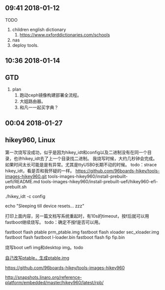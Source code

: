 
09:41 2018-01-12
----------------
TODO
1.  children english dictionary
    1. https://www.oxforddictionaries.com/schools
2.  nas
3.  deploy tools.

10:36 2018-01-14
----------------
GTD
---
1.  plan
    1.  跑动ceph镜像构建部署全流程。
    2.  大姐路由器。
    3.  和凡一一起买字典？

00:04 2018-01-27
----------------
hikey960, Linux
---------------
第一次烧写没成功，似乎是因为hikey_idt和config以及二进制没有在同一个目录，也许hikey_idt去了上一个目录找二进制。
我烧写时候，大约几秒钟会完成。如果时间太长可能是是有异常。尤其是ttyUSB0长期不动的时候。
todo：strace hikey_idt，看是否和我怀疑的一样。
https://github.com/96boards-hikey/tools-images-hikey960.git
tools-images-hikey960/install-prebuilt-uefi/README.md
tools-images-hikey960/install-prebuilt-uefi/hikey960-efi-prebuilt.sh

./hikey_idt -c config


echo "Sleeping till device resets... zzz"

打印上面内容，另一篇文档写系统重起时，有10s的timeout，按f后就可以用fastboot继续烧写。
todo：确定不按f是否可以用。

fastboot flash ptable prm_ptable.img
fastboot flash xloader sec_xloader.img
fastboot flash fastboot l-loader.bin
fastboot flash fip fip.bin

烧写boot uefi img和desktop img。todo


[自己改写ptable，生成ptable.img](https://github.com/96boards-hikey/partition-table-tool/blob/master/efipartition.c)


<https://github.com/96boards-hikey/tools-images-hikey960>

<http://snapshots.linaro.org/reference-platform/embedded/master/hikey960/latest/rpb/>
